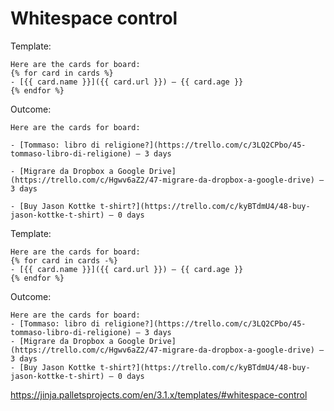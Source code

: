 # Whitespace control

Template:

```
Here are the cards for board:
{% for card in cards %}
- [{{ card.name }}]({{ card.url }}) — {{ card.age }}
{% endfor %}
```

Outcome:

```text
Here are the cards for board:

- [Tommaso: libro di religione?](https://trello.com/c/3LQ2CPbo/45-tommaso-libro-di-religione) — 3 days

- [Migrare da Dropbox a Google Drive](https://trello.com/c/Hgwv6aZ2/47-migrare-da-dropbox-a-google-drive) — 3 days

- [Buy Jason Kottke t-shirt?](https://trello.com/c/kyBTdmU4/48-buy-jason-kottke-t-shirt) — 0 days

```

Template:

```jinja2
Here are the cards for board:
{% for card in cards -%}
- [{{ card.name }}]({{ card.url }}) — {{ card.age }}
{% endfor %}
```

Outcome:

```text
Here are the cards for board:
- [Tommaso: libro di religione?](https://trello.com/c/3LQ2CPbo/45-tommaso-libro-di-religione) — 3 days
- [Migrare da Dropbox a Google Drive](https://trello.com/c/Hgwv6aZ2/47-migrare-da-dropbox-a-google-drive) — 3 days
- [Buy Jason Kottke t-shirt?](https://trello.com/c/kyBTdmU4/48-buy-jason-kottke-t-shirt) — 0 days
```

https://jinja.palletsprojects.com/en/3.1.x/templates/#whitespace-control
